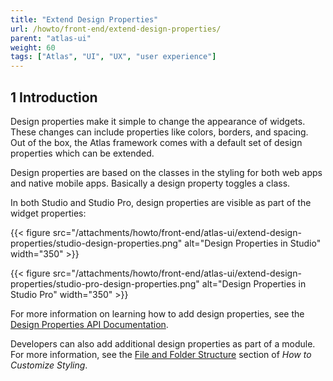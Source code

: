 ```yaml
---
title: "Extend Design Properties"
url: /howto/front-end/extend-design-properties/
parent: "atlas-ui"
weight: 60
tags: ["Atlas", "UI", "UX", "user experience"]
---
```


## 1 Introduction

Design properties make it simple to change the appearance of widgets. These changes can include properties like colors, borders, and spacing. Out of the box, the Atlas framework comes with a default set of design properties which can be extended.

Design properties are based on the classes in the styling for both web apps and native mobile apps. Basically a design property toggles a class.

In both Studio and Studio Pro, design properties are visible as part of the widget properties:

{{< figure src="/attachments/howto/front-end/atlas-ui/extend-design-properties/studio-design-properties.png" alt="Design Properties in Studio"   width="350"  >}}

{{< figure src="/attachments/howto/front-end/atlas-ui/extend-design-properties/studio-pro-design-properties.png" alt="Design Properties in Studio Pro"   width="350"  >}}

For more information on learning how to add design properties, see the [Design Properties API Documentation](/apidocs-mxsdk/apidocs/design-properties/).

Developers can also add additional design properties as part of a module. For more information, see the [File and Folder Structure](/howto/front-end/customize-styling-new/#file-and-folder) section of *How to Customize Styling*.

